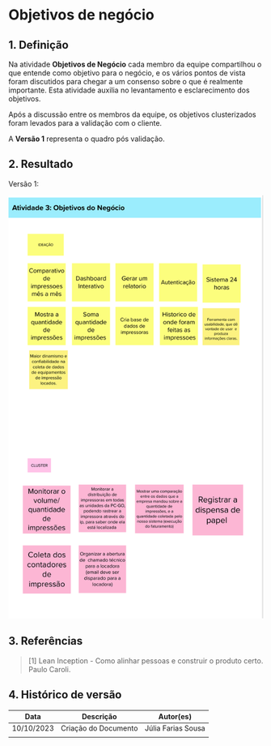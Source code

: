 # Objetivos de negócio

## 1. Definição
Na atividade __Objetivos de Negócio__  cada membro da equipe compartilhou o que entende como objetivo para o negócio, e os vários pontos de vista foram discutidos para chegar a um consenso sobre o que é realmente
importante. Esta atividade auxilia no levantamento e esclarecimento dos objetivos.

Após a discussão entre os membros da equipe, os objetivos clusterizados foram levados para a validação com o cliente.

A __Versão 1__ representa o quadro pós validação.

## 2. Resultado

Versão 1:

![Objetivos de negócio](../assets/lean-inception/objetivos_de_negocio.png)


## 3. Referências

> [1] Lean Inception - Como alinhar pessoas e construir o produto certo. Paulo Caroli.

## 4. Histórico de versão

|**Data**|**Descrição**|**Autor(es)**|
|--------|-------------|--------------|
|10/10/2023| Criação do Documento |Júlia Farias Sousa|
||